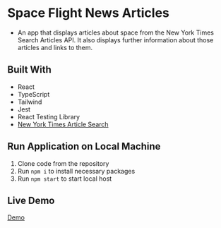 # Space Flight News Articles

* An app that displays articles about space from the New York Times Search Articles API. It also displays further information about those articles and links to them.


## Built With

* React
* TypeScript
* Tailwind
* Jest
* React Testing Library
* [New York Times Article Search](https://developer.nytimes.com/docs/articlesearch-product/1/overview)

## Run Application on Local Machine
1) Clone code from the repository
2) Run `npm i` to install necessary packages
3) Run `npm start` to start local host

## Live Demo
[Demo]("https://charlotteasencio.github.io/new-york-times-space-news")